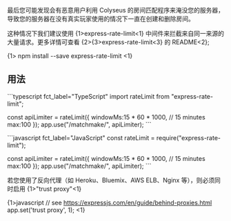 最后您可能发现会有恶意用户利用 Colyseus 的房间匹配程序来淹没您的服务器，导致您的服务器在没有真实玩家使用的情况下一直在创建和删除房间。

这种情况下我们建议使用 {1>express-rate-limit<1} 中间件来拦截来自同一来源的大量请求。更多详情可查看 {2>{3>express-rate-limit<3} 的 README<2};

{1> npm install --save express-rate-limit <1}

## 用法

\`\`\`typescript fct\_label="TypeScript" import rateLimit from "express-rate-limit";

const apiLimiter = rateLimit({ windowMs:15 * 60 * 1000, // 15 minutes max:100 }); app.use("/matchmake/", apiLimiter); \`\`\`

\`\`\`javascript fct\_label="JavaScript" const rateLimit = require("express-rate-limit");

const apiLimiter = rateLimit({ windowMs:15 * 60 * 1000, // 15 minutes max:100 }); app.use("/matchmake/", apiLimiter); \`\`\`


若您使用了反向代理（如 Heroku、Bluemix、AWS ELB、Nginx 等），则必须同时启用 {1>"trust proxy"<1}

{1>javascript // see https://expressjs.com/en/guide/behind-proxies.html app.set('trust proxy', 1); <1}